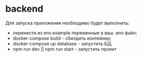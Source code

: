 # backend

Для запуска приложения необходимо будет выполнить:
 - перенести из env.example переменные в ваш .env файл;
 - docker-compose build - сбилдить контейнер;
 - docker-compose up database - запустить БД;
 - npm run dev || npm run start - запустить проект
